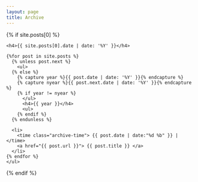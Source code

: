 ```yaml
---
layout: page
title: Archive
---
```


<section>
  {% if site.posts[0] %}

    <h4>{{ site.posts[0].date | date: '%Y' }}</h4>

    {%for post in site.posts %}
      {% unless post.next %}
        <ul>
      {% else %}
        {% capture year %}{{ post.date | date: '%Y' }}{% endcapture %}
        {% capture nyear %}{{ post.next.date | date: '%Y' }}{% endcapture %}
        {% if year != nyear %}
          </ul>
          <h4>{{ year }}</h4>
          <ul>
        {% endif %}
      {% endunless %}

      <li>
        <time class="archive-time"> {{ post.date | date:"%d %b" }} | </time>
        <a href="{{ post.url }}"> {{ post.title }} </a>
      </li>
    {% endfor %}
    </ul>

  {% endif %}
</section>
